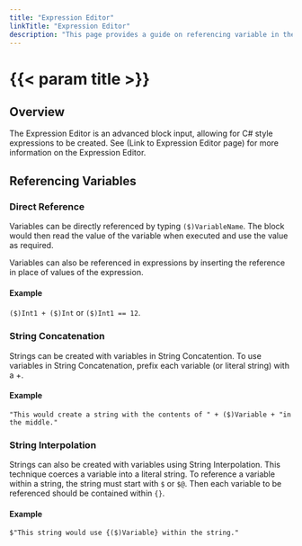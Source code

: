 ```yaml
---
title: "Expression Editor"
linkTitle: "Expression Editor"
description: "This page provides a guide on referencing variable in the Expression Editor."
---
```


# {{< param title >}}

## Overview

The Expression Editor is an advanced block input, allowing for C# style expressions to be created. See (Link to Expression Editor page) for more information on the Expression Editor.

## Referencing Variables

### Direct Reference

Variables can be directly referenced by typing `($)VariableName`. The block would then read the value of the variable when executed and use the value as required.

Variables can also be referenced in expressions by inserting the reference in place of values of the expression. 

#### Example

`($)Int1 + ($)Int` or `($)Int1 == 12`.

### String Concatenation

Strings can be created with variables in String Concatention. To use variables in String Concatenation, prefix each variable (or literal string) with a +.

#### Example 

`"This would create a string with the contents of " + ($)Variable + "in the middle."`

### String Interpolation

Strings can also be created with variables using String Interpolation. This technique coerces a variable into a literal string. To reference a variable within a string, the string must start with `$` or `$@`. Then each variable to be referenced should be contained within `{}`.

#### Example

`$"This string would use {($)Variable} within the string."`
